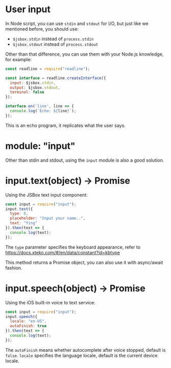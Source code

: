 # User input

In Node script, you can use `stdin` and `stdout` for I/O, but just like we mentioned before, you should use:

- `$jsbox.stdin` instead of `process.stdin`
- `$jsbox.stdout` instead of `process.stdout`

Other than that difference, you can use them with your Node.js knowledge, for example:

```js
const readline = require("readline");

const interface = readline.createInterface({
  input: $jsbox.stdin,
  output: $jsbox.stdout,
  terminal: false
});

interface.on('line', line => {
  console.log(`Echo: ${line}`);
});
```

This is an echo program, it replicates what the user says.

# module: "input"

Other than stdin and stdout, using the `input` module is also a good solution.

# input.text(object) -> Promise

Using the JSBox text input component:

```js
const input = require("input");
input.text({
  type: 0,
  placeholder: "Input your name..",
  text: "Ying"
}).then(text => {
  console.log(text);
});
```

The `type` parameter specifies the keyboard appearance, refer to https://docs.xteko.com/#/en/data/constant?id=kbtype

This method returns a Promise object, you can also use it with async/await fashion.

# input.speech(object) -> Promise

Using the iOS built-in voice to text service:

```js
const input = require("input");
input.speech({
  locale: "en-US",
  autoFinish: true
}).then(text => {
  console.log(text);
});
```

The `autoFinish` means whether autocomplete after voice stopped, default is `false`. `locale` specifies the language locale, default is the current device locale.